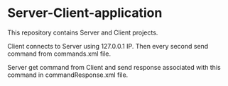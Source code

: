# Server-Client-application
This repository contains Server and Client projects.

Client connects to Server using 127.0.0.1 IP. Then every second send command from commands.xml file.

Server get command from Client and send response associated with this command in commandResponse.xml file.

